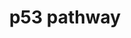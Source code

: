 ---
annotations:
- id: PW:0000718
  parent: regulatory pathway
  type: Pathway Ontology
  value: p53 signaling pathway
authors:
- Kevinhermans1987
- MartijnVanIersel
- Khanspers
- MaintBot
- Ddigles
- Mkutmon
description: p53 (also known as protein 53 or tumor protein 53), is a transcription
  factor which in humans is encoded by the TP53 gene. p53 is important in multicellular
  organisms, where it regulates the cell cycle and thus functions as a tumor suppressor
  that is involved in preventing cancer. As such, p53 has been described as "the guardian
  of the genome," "the guardian angel gene," and the "master watchman," referring
  to its role in conserving stability by preventing genome mutation.
last-edited: 2016-10-06
organisms:
- Rattus norvegicus
redirect_from:
- /index.php/Pathway:WP655
- /instance/WP655
- /instance/WP655_rr89792
revision: r89792
schema-jsonld:
- '@context': https://schema.org/
  '@id': https://wikipathways.github.io/pathways/WP655.html
  '@type': Dataset
  creator:
    '@type': Organization
    name: WikiPathways
  description: p53 (also known as protein 53 or tumor protein 53), is a transcription
    factor which in humans is encoded by the TP53 gene. p53 is important in multicellular
    organisms, where it regulates the cell cycle and thus functions as a tumor suppressor
    that is involved in preventing cancer. As such, p53 has been described as "the
    guardian of the genome," "the guardian angel gene," and the "master watchman,"
    referring to its role in conserving stability by preventing genome mutation.
  keywords:
  - 14-3-3-σ
  - ATR
  - Adgrb1
  - Apaf-1
  - Atm
  - B99
  - Bax
  - Bid
  - Casp3
  - Casp8
  - Casp9
  - Cdc2a
  - Cdk2
  - Cdk4/6
  - Chek1
  - Chek2
  - Cyclin B
  - Cyclin E
  - Cyclin G
  - CytC
  - Fas
  - Gadd45a
  - IGF-BP3
  - Igf1
  - KAI
  - Maspin
  - Mdm-X
  - Mdm2
  - Noxa
  - PAG608
  - PAI
  - PERP
  - PIRH-2
  - Pigs
  - Pten
  - Rprm
  - Sestrins
  - Siah
  - Siah1a
  - Tsc2
  - Wip1
  - p14ARF
  - p21
  - p53
  - p53R2
  - p73
  - scotin
  license: CC0
  name: p53 pathway
seo: CreativeWork
title: p53 pathway
wpid: WP655
---